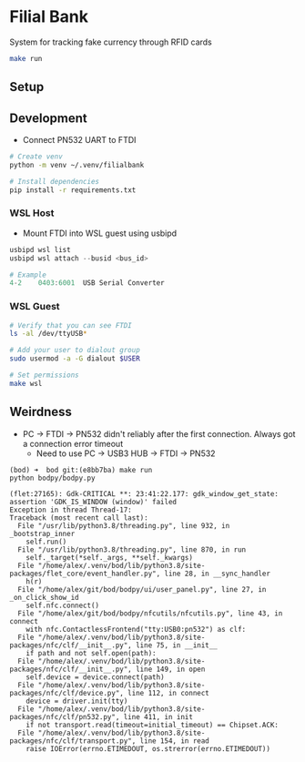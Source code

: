 # Filial Bank

System for tracking fake currency through RFID cards

```sh
make run
```

## Setup

## Development

- Connect PN532 UART to FTDI

```sh
# Create venv
python -m venv ~/.venv/filialbank

# Install dependencies
pip install -r requirements.txt
```

### WSL Host

- Mount FTDI into WSL guest using usbipd

<!-- markdownlint-disable -->
```powershell
usbipd wsl list
usbipd wsl attach --busid <bus_id>

# Example
4-2    0403:6001  USB Serial Converter                                          Attached - WSL
```
<!-- markdownlint-enable -->

### WSL Guest

```sh
# Verify that you can see FTDI
ls -al /dev/ttyUSB*

# Add your user to dialout group
sudo usermod -a -G dialout $USER

# Set permissions
make wsl
```

## Weirdness

- PC -> FTDI -> PN532 didn't reliably after the first connection. Always got a
  connection error timeout
  - Need to use PC -> USB3 HUB -> FTDI -> PN532

<!-- markdownlint-disable -->
```text
(bod) ➜  bod git:(e8bb7ba) make run
python bodpy/bodpy.py

(flet:27165): Gdk-CRITICAL **: 23:41:22.177: gdk_window_get_state: assertion 'GDK_IS_WINDOW (window)' failed
Exception in thread Thread-17:
Traceback (most recent call last):
  File "/usr/lib/python3.8/threading.py", line 932, in _bootstrap_inner
    self.run()
  File "/usr/lib/python3.8/threading.py", line 870, in run
    self._target(*self._args, **self._kwargs)
  File "/home/alex/.venv/bod/lib/python3.8/site-packages/flet_core/event_handler.py", line 28, in __sync_handler
    h(r)
  File "/home/alex/git/bod/bodpy/ui/user_panel.py", line 27, in _on_click_show_id
    self.nfc.connect()
  File "/home/alex/git/bod/bodpy/nfcutils/nfcutils.py", line 43, in connect
    with nfc.ContactlessFrontend("tty:USB0:pn532") as clf:
  File "/home/alex/.venv/bod/lib/python3.8/site-packages/nfc/clf/__init__.py", line 75, in __init__
    if path and not self.open(path):
  File "/home/alex/.venv/bod/lib/python3.8/site-packages/nfc/clf/__init__.py", line 149, in open
    self.device = device.connect(path)
  File "/home/alex/.venv/bod/lib/python3.8/site-packages/nfc/clf/device.py", line 112, in connect
    device = driver.init(tty)
  File "/home/alex/.venv/bod/lib/python3.8/site-packages/nfc/clf/pn532.py", line 411, in init
    if not transport.read(timeout=initial_timeout) == Chipset.ACK:
  File "/home/alex/.venv/bod/lib/python3.8/site-packages/nfc/clf/transport.py", line 154, in read
    raise IOError(errno.ETIMEDOUT, os.strerror(errno.ETIMEDOUT))
```
<!-- markdownlint-enable -->
